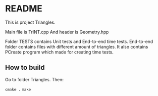# README

This is project Triangles.

Main file is TrINT.cpp
And header is Geometry.hpp


Folder TESTS contains Unit tests and End-to-end time tests. End-to-end folder contains files with different amount of triangles. It also contains PCreate program which made for creating time tests.

## How to build

Go to folder Triangles. Then:

`cmake .`
`make`



